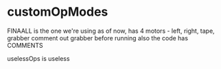 # customOpModes
FINAALL is the one we're using
as of now, has 4 motors - left, right, tape, grabber
comment out grabber before running
also the code has COMMENTS

uselessOps is useless
